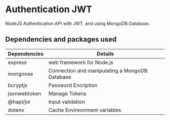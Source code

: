 # Authentication JWT

NodeJS Authentication API with JWT, and using MongoDB Database.

## Dependencies and packages used

| Dependencies | Details |
|--------------|---------|
| express | web framework for Node.js |
| mongoose | Connection and manipulating a MongoDB Database |
| bcryptjs | Password Encription |
| jsonwebtoken | Manage Tokens |
| @hapi/joi | Input validation |
| dotenv | Cache Envireonment variables |
